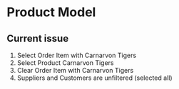 # Product Model

## Current issue
1. Select Order Item with Carnarvon Tigers
2. Select Product Carnarvon Tigers
3. Clear Order Item with Carnarvon Tigers
4. Suppliers and Customers are unfiltered (selected all)